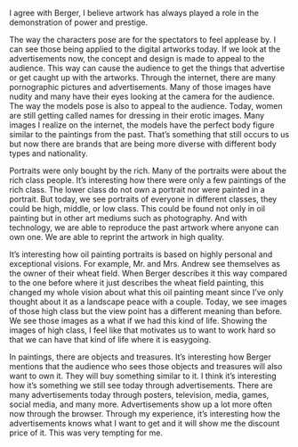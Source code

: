 I agree with Berger, I believe artwork has always played a role in the demonstration of power and prestige. 

The way the characters pose are for the spectators to feel applease by. I can see those being applied to the digital artworks today. 
If we look at the advertisements now, the concept and design is made to appeal to the audience. This way can cause the audience to get the 
things that advertise or get caught up with the artworks. Through the internet, there are many pornographic pictures and advertisements. 
Many of those images have nudity and many have their eyes looking at the camera for the audience. The way the models pose is also to 
appeal to the audience. Today, women are still getting called names for dressing in their erotic images. Many images I realize on the 
internet, the models have the perfect body figure similar to the paintings from the past. That’s something that still occurs to us but 
now there are brands that are being more diverse with different body types and nationality.

Portraits were only bought by the rich. Many of the portraits were about the rich class people. It’s interesting how there were only 
a few paintings of the rich class. The lower class do not own a portrait nor were painted in a portrait. But today, we see portraits of 
everyone in different classes, they could be high, middle, or low class. This could be found not only in oil painting but in other art 
mediums such as photography. And with technology, we are able to reproduce the past artwork where anyone can own one. We are able to 
reprint the artwork in high quality. 

It’s interesting how oil painting portraits is based on highly personal and exceptional visions. For example, Mr. and Mrs. Andrew see 
themselves as the owner of their wheat field. When Berger describes it this way compared to the one before where it just describes the 
wheat field painting, this changed my whole vision about what this oil painting meant since I’ve only thought about it as a landscape 
peace with a couple. Today, we see images of those high class but the view point has a different meaning than before. We see those images 
as a what if we had this kind of life. Showing the images of high class, I feel like that motivates us to want to work hard so that we 
can have that kind of life where it is easygoing.  

In paintings, there are objects and treasures. It’s interesting how Berger mentions that the audience who sees those objects and treasures
will also want to own it. They will buy something similar to it. I think it’s interesting how it’s something we still see today through 
advertisements. There are many advertisements today through posters, television, media, games, social media, and many more. Advertisements
show up a lot more often now through the browser. Through my experience, it’s interesting how the advertisements knows what I want to get
and it will show me the discount price of it. This was very tempting for me.

